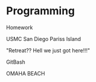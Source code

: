 # Programming
Homework

USMC San Diego
Pariss Island 


"Retreat?? Hell we just got here!!!"

GitBash

OMAHA BEACH

